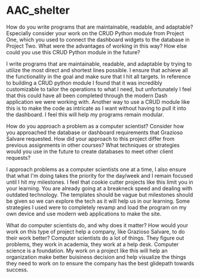 # AAC_shelter


How do you write programs that are maintainable, readable, and adaptable? Especially consider your work on the CRUD Python module from Project One, which you used to connect the dashboard widgets to the database in Project Two. What were the advantages of working in this way? How else could you use this CRUD Python module in the future?

I write programs that are maintainable, readable, and adaptable by trying to utilize the most direct and shortest lines possible. I ensure that achieve all the functionality in the goal and make sure that I hit all targets.
In reference to building a CRUD python module I found that it was incredibly customizable to tailor the operations to what I need, but unfortunately I feel that this could have all been completed through the modern Dash application we were working with. Another way to use a CRUD module like this is to make the code as intricate as I want without having to pull it into the dashboard. I feel this will help my programs remain modular.

How do you approach a problem as a computer scientist? Consider how you approached the database or dashboard requirements that Grazioso Salvare requested. How did your approach to this project differ from previous assignments in other courses? What techniques or strategies would you use in the future to create databases to meet other client requests?

I approach problems as a computer scientists one at a time, I also ensure that what I'm doing takes the priority for the day/week and I remain focused until I hit my milestones. I feel that cookie cutter projects like this limit you in your learning. You are already going at a breakneck speed and dealing with outdated technology. The templates should be vague but milestones should be given so we can explore the tech as it will help us in our learning.
Some strategies I used were to completely revamp and load the program on my own device and use modern web applications to make the site. 


What do computer scientists do, and why does it matter? How would your work on this type of project help a company, like Grazioso Salvare, to do their work better?
Computer scientists do a lot of things. They figure out problems, they work in academia, they work at a help desk. Computer science is a foundation. My work on a project like this will help an organization make better buisiness decision and help visualize the things they need to work on to ensure the company has the best glidepath towards success.
